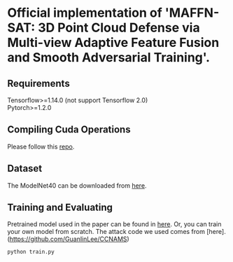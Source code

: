 # Official implementation of 'MAFFN-SAT: 3D Point Cloud Defense via Multi-view Adaptive Feature Fusion and Smooth Adversarial Training'.
## Requirements

Tensorflow>=1.14.0 (not support Tensorflow 2.0)  
Pytorch>=1.2.0

## Compiling Cuda Operations
Please follow this [repo](https://github.com/charlesq34/pointnet2).

## Dataset
The ModelNet40 can be downloaded from [here](https://modelnet.cs.princeton.edu/).

## Training and Evaluating
Pretrained model used in the paper can be found in [here](https://drive.google.com/drive/folders/1JBYkdO2GlW_wKWvUXNDxrf8PQIJMuorN?usp=sharing). Or, you can train your own model from scratch. The attack code we used comes from [here].(https://github.com/GuanlinLee/CCNAMS)
```
python train.py
